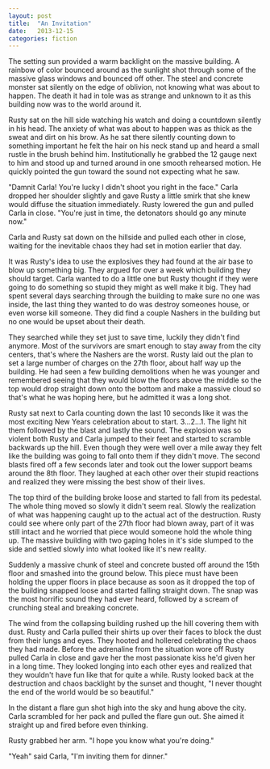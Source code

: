 ```yaml
---
layout: post
title:  "An Invitation"
date:   2013-12-15
categories: fiction
---
```


The setting sun provided a warm backlight on the massive building. A rainbow of color bounced around as the sunlight shot through some of the massive glass windows and bounced off other. The steel and concrete monster sat silently on the edge of oblivion, not knowing what was about to happen. The death it had in tole was as strange and unknown to it as this building now was to the world around it.

Rusty sat on the hill side watching his watch and doing a countdown silently in his head. The anxiety of what was about to happen was as thick as the sweat and dirt on his brow. As he sat there silently counting down to something important he felt the hair on his neck stand up and heard a small rustle in the brush behind him. Institutionally he grabbed the 12 gauge next to him and stood up and turned around in one smooth rehearsed motion. He quickly pointed the gun toward the sound not expecting what he saw.

"Damnit Carla! You're lucky I didn't shoot you right in the face." Carla dropped her shoulder slightly and gave Rusty a little smirk that she knew would diffuse the situation immediately. Rusty lowered the gun and pulled Carla in close. "You're just in time, the detonators should go any minute now." 

Carla and Rusty sat down on the hillside and pulled each other in close, waiting for the inevitable chaos they had set in motion earlier that day.

It was Rusty's idea to use the explosives they had found at the air base to blow up something big. They argued for over a week which building they should target. Carla wanted to do a little one but Rusty thought if they were going to do something so stupid they might as well make it big. They had spent several days searching through the building to make sure no one was inside, the last thing they wanted to do was destroy someones house, or even worse kill someone. They did find a couple Nashers in the building but no one would be upset about their death. 

They searched while they set just to save time, luckily they didn't find anymore. Most of the survivors are smart enough to stay away from the city centers, that's where the Nashers are the worst. Rusty laid out the plan to set a large number of charges on the 27th floor, about half way up the building. He had seen a few building demolitions when he was younger and remembered seeing that they would blow the floors above the middle so the top would drop straight down onto the bottom and make a massive cloud so that's what he was hoping here, but he admitted it was a long shot.

Rusty sat next to Carla counting down the last 10 seconds like it was the most exciting New Years celebration about to start. 3...2...1. The light hit them followed by the blast and lastly the sound. The explosion was so violent both Rusty and Carla jumped to their feet and started to scramble backwards up the hill. Even though they were well over a mile away they felt like the building was going to fall onto them if they didn't move. The second blasts fired off a few seconds later and took out the lower support beams around the 8th floor. They laughed at each other over their stupid reactions and realized they were missing the best show of their lives. 

The top third of the building broke loose and started to fall from its pedestal. The whole thing moved so slowly it didn't seem real. Slowly the realization of what was happening caught up to the actual act of the destruction. Rusty could see where only part of the 27th floor had blown away, part of it was still intact and he worried that piece would someone hold the whole thing up. The massive building with two gaping holes in it's side slumped to the side and settled slowly into what looked like it's new reality. 

Suddenly a massive chunk of steel and concrete busted off around the 15th floor and smashed into the ground below. This piece must have been holding the upper floors in place because as soon as it dropped the top of the building snapped loose and started falling straight down. The snap was the most horrific sound they had ever heard, followed by a scream of crunching steal and breaking concrete. 

The wind from the collapsing building rushed up the hill covering them with dust. Rusty and Carla pulled their shirts up over their faces to block the dust from their lungs and eyes. They hooted and hollered celebrating the chaos they had made. Before the adrenaline from the situation wore off Rusty pulled Carla in close and gave her the most passionate kiss he'd given her in a long time. They looked longing into each other eyes and realized that they wouldn't have fun like that for quite a while. Rusty looked back at the destruction and chaos backlight by the sunset and thought, "I never thought the end of the world would be so beautiful."

In the distant a flare gun shot high into the sky and hung above the city. Carla scrambled for her pack and pulled the flare gun out. She aimed it straight up and fired before even thinking.

Rusty grabbed her arm. "I hope you know what you're doing." 

"Yeah" said Carla, "I'm inviting them for dinner."